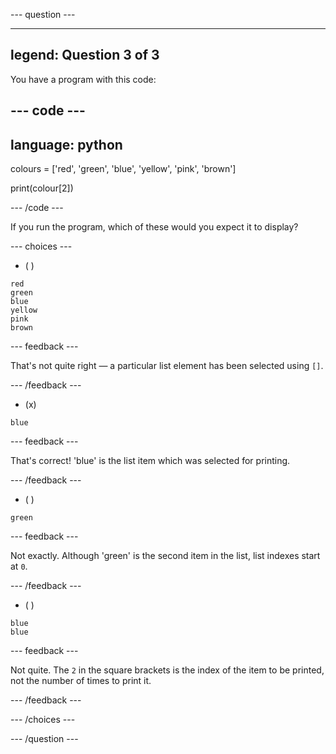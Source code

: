 
--- question ---

---
legend: Question 3 of 3
---

You have a program with this code:

--- code ---
---
language: python
---

colours = ['red', 'green', 'blue', 'yellow', 'pink', 'brown']

print(colour[2])

--- /code ---

If you run the program, which of these would you expect it to display?

--- choices ---

- ( ) 
```
red
green
blue
yellow
pink
brown
```
  --- feedback ---
  
  That's not quite right — a particular list element has been selected using `[]`.

  --- /feedback ---

- (x) 
```
blue
```

  --- feedback ---

  That's correct! 'blue' is the list item which was selected for printing.

  --- /feedback ---

- ( ) 
```
green
```

  --- feedback ---
  
  Not exactly. Although 'green' is the second item in the list, list indexes start at `0`.

  --- /feedback ---

- ( ) 
```
blue
blue
```

  --- feedback ---
  
  Not quite. The `2` in the square brackets is the index of the item to be printed, not the number of times to print it.

  --- /feedback ---

--- /choices ---

--- /question ---
